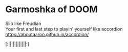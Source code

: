 Garmoshka of DOOM
=========

Slip like Freudian<br>
Your first and last step to playin' yourself like accordion<br>
https://aboutaaron.github.io/accordion/

[:||||||||||||:]
